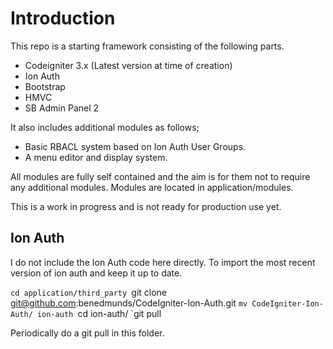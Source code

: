 # Introduction

This repo is a starting framework consisting of the following parts.

* Codeigniter 3.x (Latest version at time of creation)
* Ion Auth
* Bootstrap
* HMVC
* SB Admin Panel 2

It also includes additional modules as follows;

* Basic RBACL system based on Ion Auth User Groups.
* A menu editor and display system.

All modules are fully self contained and the aim is for them not to require any additional modules.  Modules are located in application/modules.

This is a work in progress and is not ready for production use yet.

## Ion Auth
I do not include the Ion Auth code here directly.  To import the most recent version of ion auth and keep it up to date.

`cd application/third_party
`git clone git@github.com:benedmunds/CodeIgniter-Ion-Auth.git
`mv CodeIgniter-Ion-Auth/ ion-auth
`cd ion-auth/
`git pull

Periodically do a git pull in this folder. 
